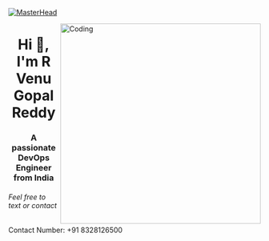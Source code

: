 [![MasterHead](https://www.veracode.com/sites/default/files/2021-02/hackergames-hero-main.jpg)](https://codegrills.in)

<img align="right" alt="Coding" width="400" src="https://media.tenor.com/rePDfDWO3XoAAAAd/hacking.gif">
<h1 align="center">Hi 👋, I'm R Venu Gopal Reddy</h1>
<h3 align="center">A passionate DevOps Engineer from India</h3>
<h6 align="left">Feel free to text or contact</h6>
<h7 align="right">Contact Number: +91 8328126500</h7>
